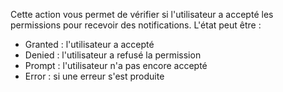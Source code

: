 Cette action vous permet de vérifier si l'utilisateur a accepté les permissions pour recevoir des notifications. L'état peut être :

- Granted : l'utilisateur a accepté
- Denied : l'utilisateur a refusé la permission
- Prompt : l'utilisateur n'a pas encore accepté
- Error : si une erreur s'est produite